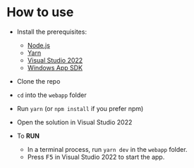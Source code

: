 # How to use
- Install the prerequisites:
  - [Node.js](https://nodejs.org/en/)
  - [Yarn](https://yarnpkg.com/) 
  - [Visual Studio 2022](https://visualstudio.microsoft.com/)
  - [Windows App SDK](https://learn.microsoft.com/en-us/windows/apps/windows-app-sdk/set-up-your-development-environment)
- Clone the repo
- `cd` into the `webapp` folder
- Run `yarn` (or `npm install` if you prefer npm)
- Open the solution in Visual Studio 2022

- To **RUN**
  - In a terminal process, run `yarn dev` in the `webapp`
    folder.
  - Press <kbd>F5</kbd> in Visual Studio 2022 to start the app.

